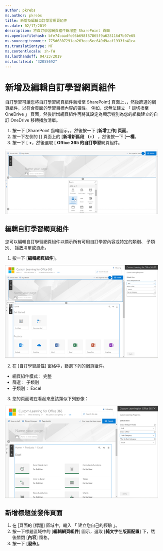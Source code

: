 ```yaml
---
author: pkrebs
ms.author: pkrebs
title: 新增及編輯自訂學習網頁組件
ms.date: 02/17/2019
description: 將自訂學習網頁組件新增至 SharePoint 頁面
ms.openlocfilehash: bfe74baadfc05b698f87865f9a628116d7b07e65
ms.sourcegitcommit: 775d6807291ab263eea5ec649d9aaf1933fb41ca
ms.translationtype: MT
ms.contentlocale: zh-TW
ms.lasthandoff: 04/23/2019
ms.locfileid: "32055692"
---
```

# <a name="add-and-edit-the-custom-learning-web-part"></a>新增及編輯自訂學習網頁組件

自訂學習可讓您將自訂學習網頁組件新增至 SharePoint] 頁面上，，然後篩選的網頁組件，以符合頁面的學習目標內容的彈性。 例如，您無法建立 「 讓切換至 OneDrive 」 頁面，然後新增網頁組件再將其設定為顯示特別為您的組織建立的自訂 OneDrive 移轉播放清單。

1.  按一下 [SharePoint 齒輪圖示，，然後按一下 [**新增工作] 頁面**。
2.  按一下左側的 [] 頁面上的 [**新增新區段 （+）** ，然後按一下 [**一欄**。
3.  按一下 [ **+**，然後選取 [ **Office 365 的自訂學習**網頁組件。 

![cg webpartadd.png](media/cg-webpartadd.png)

## <a name="edit-the-custom-learning-web-part"></a>編輯自訂學習網頁組件
您可以編輯自訂學習網頁組件以顯示所有可用自訂學習內容或特定的類別、 子類別、 播放清單或資產。 

1.  按一下 [**編輯網頁組件**]。

![cg webpartedit.png](media/cg-webpartedit.png)

2. 在 [自訂學習屬性] 窗格中，篩選下列的網頁組件。 

- 網頁組件模式： 完整
- 篩選： 子類別
- 子類別： Excel

3. 您的頁面現在看起來應該類似下列影像： 

![cg webpartfilter.png](media/cg-webpartfilter.png)

## <a name="add-a-title-and-publish-the-page"></a>新增標題並發佈頁面
1. 在 [頁面的 [標題] 區域中，輸入 「 建立您自己的經驗 」。
2. 按一下標題區域中的 [**編輯網頁組件**] 圖示，選取 [**純文字**在**版面配置**] 下，然後關閉 [**內容**] 窗格。
3. 按一下 **[發佈]**。

